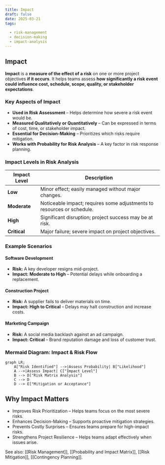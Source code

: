 ```yaml
---
title: Impact
draft: false
date: 2025-03-21
tags:
  
  - risk-management
  - decision-making
  - impact-analysis
---
```


## **Impact**
**Impact** is a **measure of the effect of a risk** on one or more project objectives **if it occurs**. It helps teams assess **how significantly a risk event could influence cost, schedule, scope, quality, or stakeholder expectations**.

### **Key Aspects of Impact**
- **Used in Risk Assessment** – Helps determine how severe a risk event would be.
- **Measured Qualitatively or Quantitatively** – Can be expressed in terms of cost, time, or stakeholder impact.
- **Essential for Decision-Making** – Prioritizes which risks require mitigation.
- **Works with Probability for Risk Analysis** – A key factor in risk response planning.

### **Impact Levels in Risk Analysis**
| **Impact Level**  | **Description** |
|------------------|------------------------------------------------|
| **Low**         | Minor effect; easily managed without major changes. |
| **Moderate**    | Noticeable impact; requires some adjustments to resources or schedule. |
| **High**        | Significant disruption; project success may be at risk. |
| **Critical**    | Major failure; severe impact on project objectives. |

### **Example Scenarios**

#### **Software Development**
- **Risk:** A key developer resigns mid-project.
- **Impact:** **Moderate to High** – Potential delays while onboarding a replacement.

#### **Construction Project**
- **Risk:** A supplier fails to deliver materials on time.
- **Impact:** **High to Critical** – Delays may halt construction and increase costs.

#### **Marketing Campaign**
- **Risk:** A social media backlash against an ad campaign.
- **Impact:** **Critical** – Brand reputation damage and loss of customer trust.

### **Mermaid Diagram: Impact & Risk Flow**
```mermaid
graph LR;
    A["Risk Identified"] -->|Assess Probability| B["Likelihood"]
    A -->|Assess Impact| C["Impact Level"]
    B --> D["Risk Matrix Analysis"]
    C --> D
    D --> E["Mitigation or Acceptance"]
```

## Why Impact Matters

- Improves Risk Prioritization – Helps teams focus on the most severe risks.
- Enhances Decision-Making – Supports proactive mitigation strategies.
- Prevents Costly Surprises – Ensures teams prepare for high-impact risks.
- Strengthens Project Resilience – Helps teams adapt effectively when issues arise.

See also: [[Risk Management]], [[Probability and Impact Matrix]], [[Risk Mitigation]], [[Contingency Planning]].
